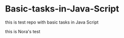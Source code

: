 # Basic-tasks-in-Java-Script

this is test repo with basic tasks in Java Script

this is Nora's test